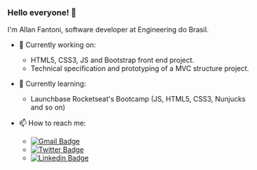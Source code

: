 ### Hello everyone! 👋

I'm Allan Fantoni, software developer at Engineering do Brasil.

- 🔭 Currently working on:
  * HTML5, CSS3, JS and Bootstrap front end project.
  * Technical specification and prototyping of a MVC structure project.
  
- 🌱 Currently learning:
  * Launchbase Rocketseat's Bootcamp (JS, HTML5, CSS3, Nunjucks and so on)
  
- 📫 How to reach me: 
  * [![Gmail Badge](https://img.shields.io/badge/-allan.fantoni@gmail.com-c14438?style=flat-square&logo=Gmail&logoColor=white&link=mailto:allan.fantoni@gmail.com)](mailto:allan.fantoni@gmail.com)
  * [![Twitter Badge](https://img.shields.io/badge/-Allan%20Fantoni-04BF58?style=flat-square&logo=Twitter&logoColor=white&link=https://twitter.com/allan_fantoni)](https://twitter.com/allan_fantoni)
  * [![Linkedin Badge](https://img.shields.io/badge/-Allan%20Fantoni-blue?style=flat-square&logo=Linkedin&logoColor=white&link=https://www.linkedin.com/in/allanfantoni/)](https://www.linkedin.com/in/allanfantoni/)
